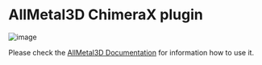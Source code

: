 # AllMetal3D ChimeraX plugin 

![image](https://github.com/user-attachments/assets/a4652cef-ec86-40c8-846b-eba3b832dce7)


Please check the [AllMetal3D Documentation](https://lcbc-epfl.github.io/allmetal3d/) for information how to use it.
